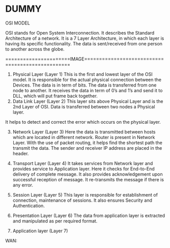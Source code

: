 # DUMMY

OSI MODEL

OSI stands for Open System Interconnection. It describes the Standard Architecture of a network. It is a 7 Layer Architecture, in which each layer is having its specific functionality. The data is sent/received from one person to another across the globe. 

======================IMAGE=================================================

1)	Physical Layer (Layer 1)
This is the first and lowest layer of the OSI model. 
It is responsible for the actual physical connection between the Devices.
The data is in term of bits.
The data is transferred from one node to another.
It receives the data in term of 0’s and 1’s and send it to DLL, which will put frame back together.
2)	Data Link Layer (Layer 2)
This layer sits above Physical Layer and is the 2nd Layer of OSI.
Data is transferred between two nodes a Physical layer. 

It helps to detect and correct the error which occurs on the physical layer.

3)	Network Layer (Layer 3)
Here the data is transmitted between hosts which are located in different network.
Router is present in Network Layer.
With the use of packet routing, it helps find the shortest path the transmit the data.
The sender and receiver IP address are placed in the header.

4)	Transport Layer (Layer 4)
It takes services from Network layer and provides service to Application layer.
Here it checks for End-to-End delivery of complete message.
It also provides acknowledgement upon successful reception of message.
It re-transmits the message if there is any error.

5)	Session Layer (Layer 5)
This layer is responsible for establishment of connection, maintenance of sessions.
It also ensures Security and Authentication.

6)	Presentation Layer (Layer 6)
The data from application layer is extracted and manipulated as per required format.

7)	Application layer (Layer 7)
 
WAN:

